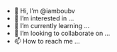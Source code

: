 - 👋 Hi, I’m @iamboubv
- 👀 I’m interested in ...
- 🌱 I’m currently learning ...
- 💞️ I’m looking to collaborate on ...
- 📫 How to reach me ...

<!---
iamboubv/iamboubv is a ✨ special ✨ repository because its `README.md` (this file) appears on your GitHub profile.
You can click the Preview link to take a look at your changes.
--->
